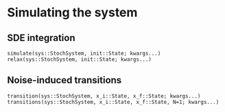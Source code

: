 # Simulating the system

## SDE integration

```@docs
simulate(sys::StochSystem, init::State; kwargs...)
relax(sys::StochSystem, init::State; kwargs...)
```

## Noise-induced transitions

```@docs
transition(sys::StochSystem, x_i::State, x_f::State; kwargs...)
transitions(sys::StochSystem, x_i::State, x_f::State, N=1; kwargs...)
```
